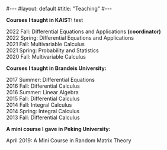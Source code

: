 #---
#layout: default
#title: "Teaching"
#---

**Courses I taught in KAIST:**  test      
  
2022 Fall: Differential Equations and Applications **(coordinator)**  
2022 Spring: Differential Equations and Applications  
2021 Fall: Multivariable Calculus  
2021 Spring: Probability and Statistics  
2020 Fall: Multivariable Calculus  

**Courses I taught in Brandeis University:**

2017 Summer: Differential Equations  
2016 Fall: Differential Calculus  
2016 Summer: Linear Algebra  
2015 Fall: Differential Calculus  
2014 Fall: Integral Calculus  
2014 Spring: Integral Calculus  
2013 Fall: Differential Calculus  

**A mini course I gave in Peking University:**

April 2019: A Mini Course in Random Matrix Theory
